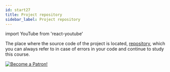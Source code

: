 ```yaml
---
id: start27
title: Project repository
sidebar_label: Project repository
---
```


import YouTube from 'react-youtube'


The place where the source code of the project is located, [repository](https://github.com/react-native-village/react-native-init), which you can always refer to in case of errors in your code and continue to study this course.

<YouTube videoId='Uqhh9l_ImLg' />

[![Become a Patron!](/img/logo/patreon.jpg)](https://www.patreon.com/bePatron?u=31769291)
